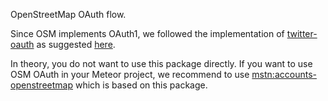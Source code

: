 OpenStreetMap OAuth flow.

Since OSM implements OAuth1, we followed the implementation of [twitter-oauth](https://github.com/meteor/meteor/tree/devel/packages/twitter-oauth) as suggested [here](https://stackoverflow.com/a/33976160).

In theory, you do not want to use this package directly. If you want to use OSM OAuth in your Meteor project, we recommend to use [mstn:accounts-openstreetmap](/) which is based on this package.
